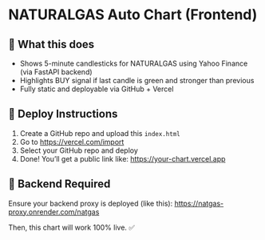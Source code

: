 # NATURALGAS Auto Chart (Frontend)

## 🧾 What this does
- Shows 5-minute candlesticks for NATURALGAS using Yahoo Finance (via FastAPI backend)
- Highlights BUY signal if last candle is green and stronger than previous
- Fully static and deployable via GitHub + Vercel

## 🚀 Deploy Instructions

1. Create a GitHub repo and upload this `index.html`
2. Go to https://vercel.com/import
3. Select your GitHub repo and deploy
4. Done! You’ll get a public link like: https://your-chart.vercel.app

## 🔁 Backend Required
Ensure your backend proxy is deployed (like this):
https://natgas-proxy.onrender.com/natgas

Then, this chart will work 100% live. ✅
